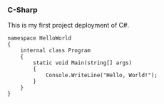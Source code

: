 ### C-Sharp

This is my first project deployment of C#. 

```
namespace HelloWorld
{
    internal class Program
    {
        static void Main(string[] args)
        {
            Console.WriteLine("Hello, World!");
        }
    }
}
```